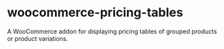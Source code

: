 woocommerce-pricing-tables
==========================

A WooCommerce addon for displaying pricing tables of grouped products or product variations.

